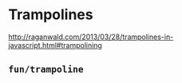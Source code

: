 # Trampolines

<http://raganwald.com/2013/03/28/trampolines-in-javascript.html#trampolining>

## `fun/trampoline`
